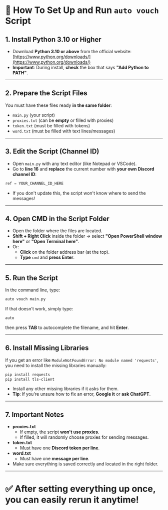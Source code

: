 # 📜 How To Set Up and Run `auto vouch` Script

## 1. Install Python 3.10 or Higher
- Download **Python 3.10 or above** from the official website: [https://www.python.org/downloads/](https://www.python.org/downloads/)
- **Important**: During install, **check** the box that says **"Add Python to PATH"**.

---

## 2. Prepare the Script Files
You must have these files ready **in the same folder**:
- `main.py` (your script)
- `proxies.txt` (can be **empty** or filled with proxies)
- `token.txt` (must be filled with tokens)
- `word.txt` (must be filled with text lines/messages)

---

## 3. Edit the Script (Channel ID)
- Open `main.py` with any text editor (like Notepad or VSCode).
- Go to **line 16** and **replace** the current number with **your own Discord channel ID**:

```python
ref = YOUR_CHANNEL_ID_HERE
```

- If you don't update this, the script won't know where to send the messages!

---

## 4. Open CMD in the Script Folder
- Open the folder where the files are located.
- **Shift + Right Click** inside the folder → select **"Open PowerShell window here"** or **"Open Terminal here"**.
- Or:
  - **Click** on the folder address bar (at the top).
  - **Type** `cmd` and **press Enter**.

---

## 5. Run the Script
In the command line, type:

```bash
auto vouch main.py
```

If that doesn't work, simply type:

```bash
auto
```
then press **TAB** to autocomplete the filename, and hit **Enter**.

---

## 6. Install Missing Libraries
If you get an error like `ModuleNotFoundError: No module named 'requests'`, you need to install the missing libraries manually:

```bash
pip install requests
pip install tls-client
```

- Install any other missing libraries if it asks for them.
- **Tip**: If you're unsure how to fix an error, **Google it** or **ask ChatGPT**.

---

## 7. Important Notes
- **proxies.txt**
  - If empty, the script **won't use proxies**.
  - If filled, it will randomly choose proxies for sending messages.
- **token.txt**
  - Must have one **Discord token per line**.
- **word.txt**
  - Must have one **message per line**.
- Make sure everything is saved correctly and located in the right folder.

---

# ✅ After setting everything up once, you can easily rerun it anytime!
